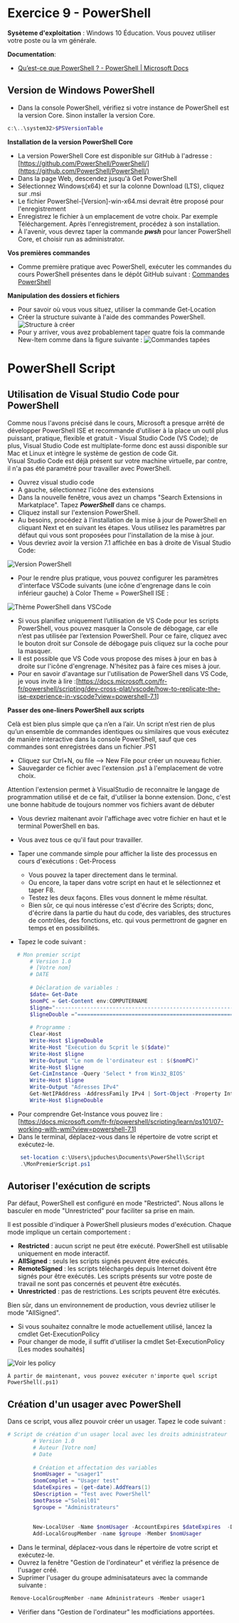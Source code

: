 ﻿# Exercice 9 - PowerShell

**Sysèteme d'exploitation** : Windows 10 Éducation. Vous pouvez utiliser votre poste ou la vm générale.

**Documentation**:

- [Qu’est-ce que PowerShell ? - PowerShell | Microsoft Docs](https://docs.microsoft.com/fr-fr/powershell/scripting/overview?view=powershell-7.1)



## Version de Windows PowerShell

- Dans la console PowerShell, vérifiez si votre instance de PowerShell est la version Core. Sinon installer la version Core.

```PowerShell
c:\..\system32>$PSVersionTable
```
**Installation de la version PowerShell Core**
- La version PowerShell Core est disponible sur GitHub à l'adresse : [https://github.com/PowerShell/PowerShell/](https://github.com/PowerShell/PowerShell/)
- Dans la page Web, descendez jusqu'à Get PowerShell
- Sélectionnez Windows(x64) et sur la colonne Download (LTS), cliquez sur .msi
- Le fichier PowerShel-[Version]-win-x64.msi devrait être proposé pour l'enregistrement
- Enregistrez le fichier à un emplacement de votre choix. Par exemple Téléchargement.
Après l'enregistrement, procédez à son installation.
- À l'avenir, vous devrez taper la commande ***pwsh*** pour lancer PowerShell Core,  et choisir run as administrator.

**Vos premières commandes**
- Comme première pratique avec PowerShell, exécuter les commandes du cours PowerShell  présentes dans le dépôt GitHub suivant :
[Commandes PowerShell](https://github.com/jpduchesneauCegep/420-W44-SF-4391/blob/master/Module06_Scripts/CmdPowerShellCoursTheorique.md)

**Manipulation des dossiers et fichiers**

- Pour savoir où vous vous situez, utiliser la commande Get-Location
- Créer la structure suivante à l'aide des commandes PowerShell.
![Structure à créer](./Structure.png)
- Pour y arriver, vous avez probablement taper quatre fois la commande New-Item comme dans la figure suivante : 
![Commandes tapées](./Resultat.png)

# PowerShell Script

## Utilisation de Visual Studio Code pour PowerShell

Comme nous l'avons précisé dans le cours, Microsoft a presque arrêté de développer PowerShell ISE et recommande d'utiliser à la place un outil plus puissant, pratique, flexible et gratuit - Visual Studio Code (VS Code); de plus, Visual Studio Code est multiplate-forme donc est aussi disponible sur Mac et Linux et intègre le système de gestion de code Git.	
Visual Studio Code est déjà présent sur votre machine virtuelle, par contre, il n'a pas été paramétré pour travailler avec PowerShell.

- Ouvrez visual studio code
- A gauche, sélectionnez  l'icône des extensions
- Dans la nouvelle fenêtre, vous avez un champs "Search Extensions in Markatplace". Tapez ***PowerShell*** dans ce champs.
- Cliquez install sur l'extension PowerShell.
- Au besoins, procédez à l'installation de la mise à jour de PowerShell en cliquant Next et en suivant les étapes. Vous utilisez les paramètres par défaut qui vous sont proposées pour l'installation de la mise à jour.
- Vous devriez avoir la version 7.1 affichée en bas  à droite de Visual Studio Code: 

![Version PowerShell](versionPS.png)

- Pour le rendre plus pratique, vous pouvez configurer les paramètres d'interface VSCode suivants (une icône d'engrenage dans le coin inférieur gauche) à Color Theme = PowerShell ISE :

![Thème PowerShell dans VSCode](themeVScode.png)

- Si vous planifiez uniquement l’utilisation de VS Code pour les scripts PowerShell, vous pouvez masquer la Console de débogage, car elle n’est pas utilisée par l’extension PowerShell. Pour ce faire, cliquez avec le bouton droit sur Console de débogage puis cliquez sur la coche pour la masquer.
- Il est possible que VS Code vous propose des mises à jour en bas à droite sur l'icône d'engrenage. N'hésitez pas à faire ces mises à jour.
- 	Pour en savoir d'avantage sur l'utilisation de PowerShell dans VS Code, je vous invite à lire :[https://docs.microsoft.com/fr-fr/powershell/scripting/dev-cross-plat/vscode/how-to-replicate-the-ise-experience-in-vscode?view=powershell-7.1]
	
**Passer des one-liners PowerShell aux scripts**

 Celà est bien plus simple que ça n’en a l’air. Un script n’est rien de plus qu’un ensemble de commandes identiques ou similaires que vous exécutez de manière interactive dans la console PowerShell, sauf que ces commandes sont enregistrées dans un fichier .PS1

- Cliquez sur Ctrl+N, ou file --> New File pour créer un nouveau fichier.
- Sauvegarder ce fichier avec l'extension .ps1 à l'emplacement de votre choix.

Attention l'extension permet à VisualStudio de reconnaitre le langage de programmation utilisé et de ce fait, d'utiliser la bonne extension. Donc, c'est une bonne habitude de toujours nommer vos fichiers avant de débuter

- Vous devriez maitenant avoir l'affichage avec votre fichier en haut et le terminal PowerShell en bas.
- Vous avez tous ce qu'il faut pour travailler.
- Taper une commande simple pour afficher la liste des processus en cours d'exécutions : Get-Process
    - Vous pouvez la taper directement dans le terminal.
	-  Ou encore, la taper dans votre script en haut et le sélectionnez et taper F8.
	- Testez les deux façons. Elles vous donnent le même résultat.
	- Bien sûr, ce qui nous intéresse c'est d'écrire des Scripts; donc, d'écrire dans la partie du haut du code, des variables, des structures de contrôles, des fonctions, etc. qui vous permettront de gagner en temps et en possibilités.
	
- Tapez le code suivant : 
 ```PowerShell
	# Mon premier script
		# Version 1.0
		# [Votre nom]
		# DATE
		
		# Déclaration de variables :
		$date= Get-Date
		$nomPC = Get-Content env:COMPUTERNAME
		$ligne="------------------------------------------------------------------"
		$ligneDouble ="================================================================"
		
		# Programme :
		Clear-Host
		Write-Host $ligneDouble
		Write-Host "Exécution du Scprit le $($date)"
		Write-Host $ligne
		Write-Output "Le nom de l'ordinateur est : $($nomPC)"
		Write-Host $ligne
		Get-CimInstance -Query 'Select * from Win32_BIOS'
		Write-Host $ligne
		Write-Output "Adresses IPv4"
		Get-NetIPAddress -AddressFamily IPv4 | Sort-Object -Property InterfaceIndex | Format-Table 
		Write-Host $ligneDouble
```
- Pour comprendre Get-Instance vous pouvez lire :  [https://docs.microsoft.com/fr-fr/powershell/scripting/learn/ps101/07-working-with-wmi?view=powershell-7.1]
- Dans le terminal, déplacez-vous dans le répertoire de votre script et exécutez-le.

```PowerShell
    set-location c:\Users\jpduches\Documents\PowerShell\Script
    .\MonPremierScript.ps1
```

## Autoriser l'exécution de scripts

Par défaut, PowerShell est configuré en mode "Restricted". Nous allons le basculer en mode "Unrestricted" pour faciliter sa prise en main.

Il est possible d'indiquer à PowerShell plusieurs modes d'exécution. Chaque mode implique un certain comportement :
- **Restricted** : aucun script ne peut être exécuté. PowerShell est utilisable uniquement en mode interactif.
- **AllSigned** : seuls les scripts signés peuvent être exécutés.
- **RemoteSigned** : les scripts téléchargés depuis Internet doivent être signés pour être exécutés. Les scripts présents sur votre poste de travail ne sont pas concernés et peuvent être exécutés.
- **Unrestricted** : pas de restrictions. Les scripts peuvent être exécutés.
 
Bien sûr, dans un environnement de production, vous devriez utiliser le mode "AllSigned".

- Si vous souhaitez connaître le mode actuellement utilisé, lancez la cmdlet Get-ExecutionPolicy
- Pour changer de mode, il suffit d'utiliser la cmdlet Set-ExecutionPolicy [Les modes souhaités]

![Voir les policy](policy.png)

	À partir de maintenant, vous pouvez exécuter n'importe quel script PowerShell(.ps1)

## Création d'un usager avec PowerShell


Dans ce script, vous allez pouvoir créer un usager.
Tapez le code suivant :

```PowerShell
# Script de création d'un usager local avec les droits administrateur
		# Version 1.0
		# Auteur [Votre nom]
		# Date
		
		# Création et affectation des variables
		$nomUsager = "usager1"
		$nomComplet = "Usager test"
		$dateExpires = (get-date).AddYears(1)
		$Description = "Test avec PowerShell"
		$motPasse ="Soleil01"
		$groupe = "Administrateurs"
		
		
		New-LocalUser -Name $nomUsager -AccountExpires $dateExpires  -Description $Description -FullName $nomComplet -NoPassword
		Add-LocalGroupMember -name $groupe -Member $nomUsager
```

- Dans le terminal, déplacez-vous dans le répertoire de votre script et exécutez-le.
- Ouvrez la fenêtre "Gestion de l'ordinateur" et vérifiez la présence de l'usager créé.
- Suprimer l'usager du groupe adminisatateurs avec la commande suivante : 
```PowerShell
 Remove-LocalGroupMember -name Administrateurs -Member usager1
```
- Vérifier dans "Gestion de l'ordinateur" les modficiations apportées.
